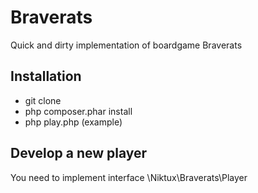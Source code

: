Braverats
=========

Quick and dirty implementation of boardgame Braverats

Installation
------------
* git clone
* php composer.phar install
* php play.php (example)

Develop a new player
--------------------

You need to implement interface \Niktux\Braverats\Player
